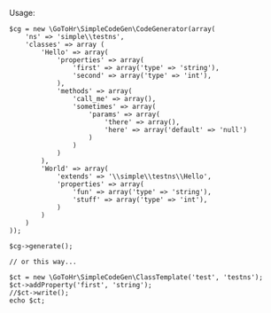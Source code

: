Usage:

	$cg = new \GoToHr\SimpleCodeGen\CodeGenerator(array(
		'ns' => 'simple\\testns',
		'classes' => array (
			'Hello' => array(
				'properties' => array(
					'first' => array('type' => 'string'),
					'second' => array('type' => 'int'),
				),
				'methods' => array(
					'call_me' => array(),
					'sometimes' => array(
						'params' => array(
							'there' => array(),
							'here' => array('default' => 'null')
						)
					)
				)
			),
			'World' => array(
				'extends' => '\\simple\\testns\\Hello',
				'properties' => array(
					'fun' => array('type' => 'string'),
					'stuff' => array('type' => 'int'),
				)
			)
		)
	));

	$cg->generate();

	// or this way...

	$ct = new \GoToHr\SimpleCodeGen\ClassTemplate('test', 'testns');
	$ct->addProperty('first', 'string');
	//$ct->write();
	echo $ct;
